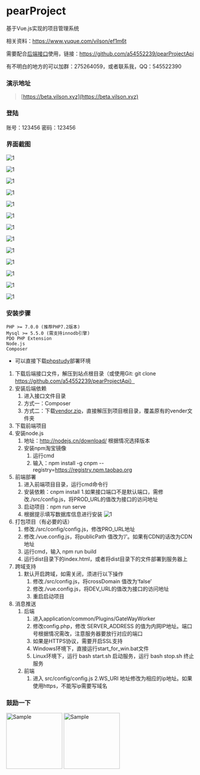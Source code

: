 # pearProject

基于Vue.js实现的项目管理系统

相关资料：https://www.yuque.com/vilson/ef1m6t

需要配合[后端接口](https://github.com/a54552239/pearProjectApi)使用，链接：https://github.com/a54552239/pearProjectApi

有不明白的地方的可以加群：275264059，或者联系我，QQ：545522390
### 演示地址
> [https://beta.vilson.xyz](https://beta.vilson.xyz)

### 登陆 ###
账号：123456 密码：123456
### 界面截图
![1](https://static.vilson.xyz/overview/1.png)

![1](https://static.vilson.xyz/overview/2.png)

![1](https://static.vilson.xyz/overview/3.png)

![1](https://static.vilson.xyz/overview/4.png)

![1](https://static.vilson.xyz/overview/5.png)

![1](https://static.vilson.xyz/overview/6.png)

![1](https://static.vilson.xyz/overview/7.png)

![1](https://static.vilson.xyz/overview/8.png)

![1](https://static.vilson.xyz/overview/9.png)

![1](https://static.vilson.xyz/overview/10.png)

![1](https://static.vilson.xyz/overview/11.png)

![1](https://static.vilson.xyz/overview/12.png)

![1](https://static.vilson.xyz/overview/13.png)
### 安装步骤 ###
```
PHP >= 7.0.0 (推荐PHP7.2版本)
Mysql >= 5.5.0 (需支持innodb引擎)
PDO PHP Extension
Node.js
Composer
```
- 可以直接下载[phpstudy](http://phpstudy.php.cn/phpstudy/PhpStudy20180211.zip)部署环境
1. 下载后端接口文件，解压到站点根目录（或使用Git: git clone https://github.com/a54552239/pearProjectApi）
2. 安装后端依赖
    1. 进入接口文件目录
    2. 方式一：Composer
    3. 方式二：下载[vendor.zip](https://vilson-static.oss-cn-shenzhen.aliyuncs.com/common/vendor.zip)，直接解压到项目根目录，覆盖原有的vender文件夹
3. 下载前端项目
4. 安装node.js
    1. 地址：http://nodejs.cn/download/ 根据情况选择版本
    2. 安装npm淘宝镜像
        1. 运行cmd
        2. 输入：npm install -g cnpm --registry=https://registry.npm.taobao.org
5. 前端部署
    1. 进入前端项目目录，运行cmd命令行
    2. 安装依赖：cnpm install
        1.如果接口端口不是默认端口，需修改./src/config.js，将PROD_URL的值改为接口的访问地址
    3. 启动项目：npm run serve
    4. 根据提示填写数据库信息进行安装
        ![1](https://static.vilson.xyz/help/pearproject/3.png)
6. 打包项目（有必要的话）
    1. 修改./src/config/config.js，修改PRO_URL地址
    2. 修改./vue.config.js，将publicPath 值改为‘/’。如果有CDN的话改为CDN地址
    3. 运行cmd，输入 npm run build
    4. 运行dist目录下的index.html，或者将dist目录下的文件部署到服务器上
7. 跨域支持
    1. 默认开启跨域，如需关闭，须进行以下操作
        1. 修改./src/config.js，将crossDomain 值改为‘false’
        2. 修改./vue.config.js，将DEV_URL的值改为接口的访问地址
        3. 重启启动项目
8. 消息推送
    1. 后端
        1. 进入application/common/Plugins/GateWayWorker
        2. 修改config.php，修改 SERVER_ADDRESS 的值为内网IP地址。端口号根据情况需改，注意服务器要放行对应的端口
        3. 如果是HTTPS协议，需要开启SSL支持
        4. Windows环境下，直接运行start_for_win.bat文件
        5. Linux环境下，运行 bash start.sh 启动服务，运行 bash stop.sh 终止服务
    2. 前端
        1. 进入 src/config/config.js
        2.WS_URI 地址修改为相应的ip地址。如果使用https，不能写ip需要写域名 
        
### 鼓励一下 ###
<img src="https://static.vilson.xyz/pay/wechat.png" alt="Sample"  width="150" height="150">

<img src="https://static.vilson.xyz/pay/alipay2.png" alt="Sample"  width="150" height="150">


